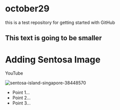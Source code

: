# october29
this is a test repository for getting started with GitHub

## This text is going to be smaller

# Adding Sentosa Image

YouTube

![sentosa-island-singapore-38448570](https://user-images.githubusercontent.com/80460831/198814221-fe5f0ba7-484e-4da4-9a1e-f860108c4a93.jpg)

- Point 1...
- Point 2...
- Point 3...
